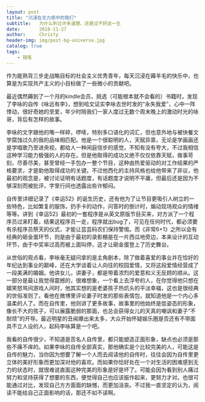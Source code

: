 ```yaml
---
layout: post
title: "沉浸在无力感中的我们"
subtitle:   为什么听过许多道理，还是过不好这一生
date:       2018-11-27
author:     Christy
header-img: img/post-bg-universe.jpg
catalog: true
tags:
    - 随笔
---
```


作为能熟背三步走战略目标的社会主义优秀青年，每天沉浸在薅羊毛的快乐中，也算是为实现共产主义的小目标做了一些微小的贡献吧。

最近偶然薅到了一个月的kindle会员，挑选（可能根本就不会看的）书籍时，发现了李咏的自传《咏远有李》，想到哈文证实李咏去世时发的“永失我爱”，心中一阵悸动，很好奇她的至爱，年少时陪我们一家人度过无数个周末晚上的激动时光的咏哥，背后有怎样的故事。

李咏的文字跟他的嘴一样碎，啰嗦，特别多口语化的词汇，但也意外地与被快餐文学腐蚀过久的我的品味相匹配。他是一个很聪明的人，天赋异禀，无论是学画画还是学唱歌乃至进央视，都给人一种闲庭信步的感觉，不知有没有夸大，不过我相信这种学习能力极强的人的存在。但是他取得的成功又绝不仅仅依靠天赋，做事苛刻，尽善尽美，甚至曾经一手包办一整个节目，这种由热爱驱动的对工作结果的严格要求，才是助他取得成功的关键。不过他西化的主持风格也给他带来了非议，他最初的观念是，被讨论证明有话题度，有话题度才说明不平庸，但最后还是因为不够深刻而被批评，字里行间也透露出些许郁闷。

自传里详细记录了《幸运52》的诞生历史，还有他为了让节目更吸引人树立的一些特色，比如繁复的服饰，扔手卡的动作，问答时的倒计时，煽动现场观众的情绪等等。讲到《幸运52》最初的一套程序是从英文原版节目买来，对方派了一个程序员过来盯着，结果这程序员一走，程序就出bug了，可见在任何时代，都必须要有杀程序员祭天的仪式，才能让芸芸码农们保持警惕。而《非常6+1》之所以会有经典的砸金蛋环节，则是由于最初的录影棚是在一片西瓜地旁边，本来设计的互动环节，由于中奖率过高而被上面叫停，这才让砸金蛋登上了历史舞台。

从世俗的观点看，李咏毫无疑问拿的是主角剧本，除了做着喜爱的事业并在恰好的年纪达到事业的巅峰，还在大学谈着让人向往的校园爱情，又将这段爱情经营成了一段美满的婚姻。他讲女儿，讲妻子，都是带着浓烈的爱意和义无反顾的顺从。这一部分是最让我觉得震撼的，很难想象，一个看上去浮夸的人，在你觉得他只想在嬉笑怒骂间游戏人间时，他其实想的是老婆孩子热炕头的平淡幸福，这也是很经典的世俗准则了。看他在微博里评论妻子时发的那些表情包，就知道他是一个内心多温柔的人了。而在自传里，他则讲了更多故事，故事里的他始终是低姿态的形象，像长不大的孩子，可以展露脆弱的那面，也总会获得女儿的天真的嘲讽和妻子“不耐烦”的开导。最近明星的丑闻爆出来太多，大众开始怀疑娱乐圈是否还有不带面具不立人设的人，起码李咏算是一个吧。

我看的自传很少，不知道是否名人自传里，都只能塑造正面形象，缺点也必须是那些不痛不痒的。如果李咏的自传全部真实，那他确实是个比较完美的人，可能这是自传的魅力，当你因为想要了解一个人而去阅读他的自传时，往往会因为自传里更立体的美好形象而更加深对他的喜欢。而如果你恰好处在一个对生活的困难感到无力的状态时，就很难说直面这种完美的形象是好是坏了。可能会因为看到别人痛过努力和坚持获得了想要的东西，便觉得自己也应该振作起来，更努力才对。也很可能通过对比，发现自己方方面面的缺憾，而更加沮丧。不过我一直坚定的认为，阅读不能给自己正面影响的话，那还不如不读啊。


